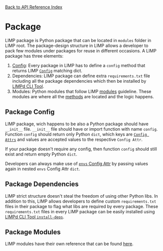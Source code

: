 [Back to API Reference Index](./README.md)

# Package
LIMP package is Python package that can be located in `modules` folder in LIMP root. The package-design structure in LIMP allows a developer to pack few modules under packages for reuse in different occasions. A LIMP package has three elements:
1. [Config](#package-config): Every package in LIMP has to define a `config` method that returns LIMP [`Config`](/api/config.md) matching dict.
2. Dependencies: LIMP package can define extra `requirements.txt` file including all the package dependencies which then be installed by [LIMPd CLI Tool](/api/cli-tool.md).
3. Modules: Python modules that follow LIMP [modules](/api/module.md) guideline. These modules are where all the [methods](/api/method.py) are located and the logic happens.

## Package Config
LIMP package, wich happens to be also a Python package should have `__init__` file. `__init__` file should have or import function with name `config`. Function `config` should return only Python `dict`, which keys are [`Config Attrs`](/api/config.md#config-attrs) and values are accepted values to the respective `Config Attr`.

If your package doesn't require any config, then function `config` should still exist and return empty Python `dict`.

Developers can always make use of [`envs` Config Attr](/api/config.md#envs) by passing values again in nested `envs` Config Attr `dict`.

## Package Dependencies
LIMP strict structure doesn't steal the freedom of using other Python libs. In addition to this, LIMP allows developers to define custom `requirements.txt` files in their package to flag what libs are required by every package. These `requirements.txt` files in every LIMP package can be easily installed using [LIMPd CLI Tool `install-deps`](/api/cli-tool.md#install-deps).

## Package Modules
LIMP modules have their own reference that can be found [here](/api/module.md).